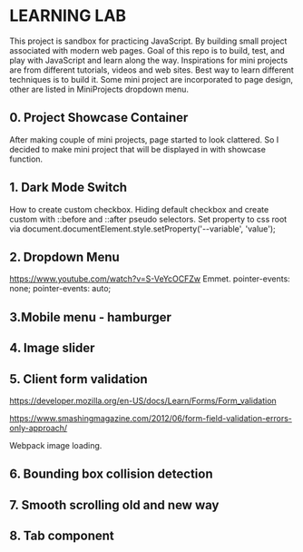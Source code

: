 # LEARNING LAB

This project is sandbox for practicing JavaScript. By building small project associated with modern web pages. Goal of this repo is to build, test, and play with JavaScript and learn along the way. Inspirations for mini projects are from different tutorials, videos and web sites. Best way to learn different techniques is to build it.
Some mini project are incorporated to page design, other are listed in MiniProjects dropdown menu.

## 0. Project Showcase Container

After making couple of mini projects, page started to look clattered. So I decided to make mini project that will be displayed in with showcase function.

## 1. Dark Mode Switch

How to create custom checkbox. Hiding default checkbox and create custom with ::before and ::after pseudo selectors. Set property to css root via document.documentElement.style.setProperty('--variable', 'value');

## 2. Dropdown Menu

https://www.youtube.com/watch?v=S-VeYcOCFZw
Emmet.
pointer-events: none;
pointer-events: auto;

## 3.Mobile menu - hamburger

## 4. Image slider

## 5. Client form validation

https://developer.mozilla.org/en-US/docs/Learn/Forms/Form_validation

https://www.smashingmagazine.com/2012/06/form-field-validation-errors-only-approach/

Webpack image loading.

## 6. Bounding box collision detection

## 7. Smooth scrolling old and new way

## 8. Tab component
